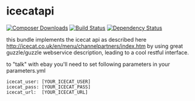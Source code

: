 icecatapi
=========
[![Composer Downloads](https://poser.pugx.org/asgoodasnu/icecatapi/d/total.png)](https://packagist.org/packages/asgoodasnu/icecatapi) [![Build Status](https://travis-ci.org/asgoodasnu/icecatapi.png?branch=master)](https://travis-ci.org/asgoodasnu/icecatapi) [![Dependency Status](https://www.versioneye.com/user/projects/534eab27fe0d0774a8000670/badge.png)](https://www.versioneye.com/user/projects/534eab27fe0d0774a8000670)

this bundle implements the icecat api as described here http://icecat.co.uk/en/menu/channelpartners/index.htm
by using great guzzle/guzzle webservice description, leading to a cool restful interface.

to "talk" with ebay you'll need to set following parameters in your parameters.yml

    icecat_user: [YOUR_ICECAT_USER]
    icecat_pass: [YOUR_ICECAT_PASS]
    icecat_url:  [YOUR_ICECAT_URL]
